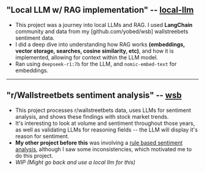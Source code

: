 
## "Local LLM w/ RAG implementation" -- [local-llm](github.com/yobed/local-llm)
* This project was a journey into local LLMs and RAG. I used **LangChain** community and data from my [github.com/yobed/wsb] wallstreebets sentiment data.
* I did a deep dive into understanding how RAG works **(embeddings, vector storage, searches, cosine similarity, etc)**, and how it is implemented, allowing for context within the LLM model.
* Ran using `deepseek-r1:7b` for the LLM, and `nomic-embed-text` for embeddings.

---

## "r/Wallstreetbets sentiment analysis" -- [wsb](github.com/yobed/wsb)
* This project processes r/wallstreetbets data, uses LLMs for sentiment analysis, and shows these findings with stock market trends.
* It's interesting to look at volume and sentiment throughout those years, as well as validating LLMs for reasoning fields -- the LLM will display it's reason for sentiment.
* **My other project before this** was involving a [rule based sentiment analysis](https://github.com/cjhutto/vaderSentiment), although I saw some inconsistencies, which motivated me to do this project.
* *WIP (Might go back and use a local llm for this)*



